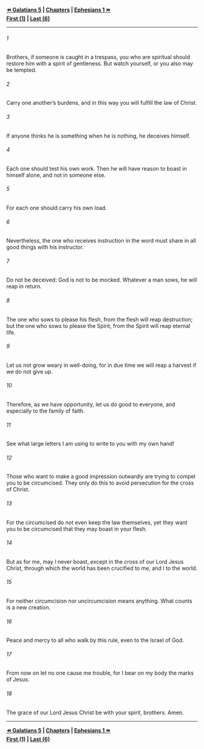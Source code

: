   
**[⏪ Galatians 5](./Galatians%205.md) | [Chapters](./_index.md) | [Ephesians 1 ⏩](../44.49%20Ephesians/Ephesians%201.md)**  
**[First (1)](./Galatians%201.md) | [Last (6)](Galatians%206.md)**  
  
---  
  
###### 1  
Brothers, if someone is caught in a trespass, you who are spiritual should restore him with a spirit of gentleness. But watch yourself, or you also may be tempted.  
  
###### 2  
Carry one another’s burdens, and in this way you will fulfill the law of Christ.  
  
###### 3  
If anyone thinks he is something when he is nothing, he deceives himself.  
  
###### 4  
Each one should test his own work. Then he will have reason to boast in himself alone, and not in someone else.  
  
###### 5  
For each one should carry his own load.  
  
###### 6  
Nevertheless, the one who receives instruction in the word must share in all good things with his instructor.  
  
###### 7  
Do not be deceived: God is not to be mocked. Whatever a man sows, he will reap in return.  
  
###### 8  
The one who sows to please his flesh, from the flesh will reap destruction; but the one who sows to please the Spirit, from the Spirit will reap eternal life.  
  
###### 9  
Let us not grow weary in well-doing, for in due time we will reap a harvest if we do not give up.  
  
###### 10  
Therefore, as we have opportunity, let us do good to everyone, and especially to the family of faith.  
  
###### 11  
See what large letters I am using to write to you with my own hand!  
  
###### 12  
Those who want to make a good impression outwardly are trying to compel you to be circumcised. They only do this to avoid persecution for the cross of Christ.  
  
###### 13  
For the circumcised do not even keep the law themselves, yet they want you to be circumcised that they may boast in your flesh.  
  
###### 14  
But as for me, may I never boast, except in the cross of our Lord Jesus Christ, through which the world has been crucified to me, and I to the world.  
  
###### 15  
For neither circumcision nor uncircumcision means anything. What counts is a new creation.  
  
###### 16  
Peace and mercy to all who walk by this rule, even to the Israel of God.  
  
###### 17  
From now on let no one cause me trouble, for I bear on my body the marks of Jesus.  
  
###### 18  
The grace of our Lord Jesus Christ be with your spirit, brothers. Amen.  
  
  
---  
  
**[⏪ Galatians 5](./Galatians%205.md) | [Chapters](./_index.md) | [Ephesians 1 ⏩](../44.49%20Ephesians/Ephesians%201.md)**  
**[First (1)](./Galatians%201.md) | [Last (6)](Galatians%206.md)**  
  

